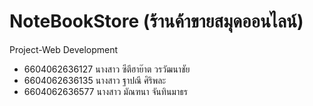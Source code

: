 # NoteBookStore (ร้านค้าขายสมุดออนไลน์)
Project-Web Development

- 6604062636127 นางสาว ซีตีฮาย๊าต วรวัฒนาชัย  
- 6604062636135 นางสาว ฐาปณี ศิริพละ  
- 6604062636577 นางสาว มัณฑนา จันทินมาธร  


